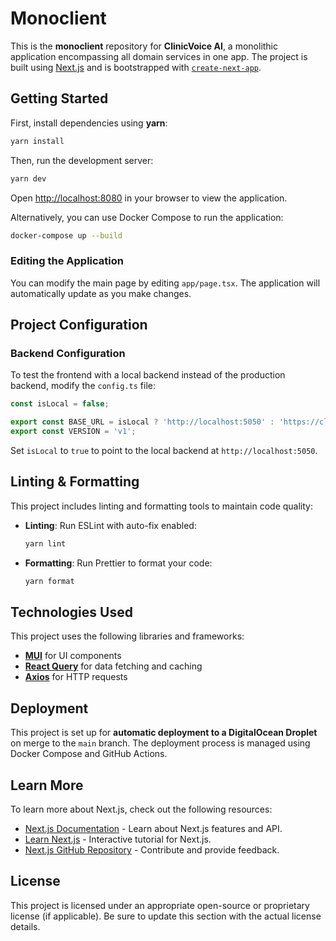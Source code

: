 # Monoclient

This is the **monoclient** repository for **ClinicVoice AI**, a monolithic application encompassing all domain services in one app. The project is built using [Next.js](https://nextjs.org/) and is bootstrapped with [`create-next-app`](https://github.com/vercel/next.js/tree/canary/packages/create-next-app).

## Getting Started

First, install dependencies using **yarn**:

```bash
yarn install
```

Then, run the development server:

```bash
yarn dev
```

Open [http://localhost:8080](http://localhost:8080) in your browser to view the application.

Alternatively, you can use Docker Compose to run the application:

```bash
docker-compose up --build
```

### Editing the Application

You can modify the main page by editing `app/page.tsx`. The application will automatically update as you make changes.

## Project Configuration

### Backend Configuration

To test the frontend with a local backend instead of the production backend, modify the `config.ts` file:

```typescript
const isLocal = false;

export const BASE_URL = isLocal ? 'http://localhost:5050' : 'https://clinicvoice.kevinle623.online';
export const VERSION = 'v1';
```

Set `isLocal` to `true` to point to the local backend at `http://localhost:5050`.

## Linting & Formatting

This project includes linting and formatting tools to maintain code quality:

- **Linting**: Run ESLint with auto-fix enabled:
    ```bash
    yarn lint
    ```
- **Formatting**: Run Prettier to format your code:
    ```bash
    yarn format
    ```

## Technologies Used

This project uses the following libraries and frameworks:

- **[MUI](https://mui.com/)** for UI components
- **[React Query](https://tanstack.com/query/latest)** for data fetching and caching
- **[Axios](https://axios-http.com/)** for HTTP requests

## Deployment

This project is set up for **automatic deployment to a DigitalOcean Droplet** on merge to the `main` branch. The deployment process is managed using Docker Compose and GitHub Actions.

## Learn More

To learn more about Next.js, check out the following resources:

- [Next.js Documentation](https://nextjs.org/docs) - Learn about Next.js features and API.
- [Learn Next.js](https://nextjs.org/learn) - Interactive tutorial for Next.js.
- [Next.js GitHub Repository](https://github.com/vercel/next.js) - Contribute and provide feedback.

## License

This project is licensed under an appropriate open-source or proprietary license (if applicable). Be sure to update this section with the actual license details.
